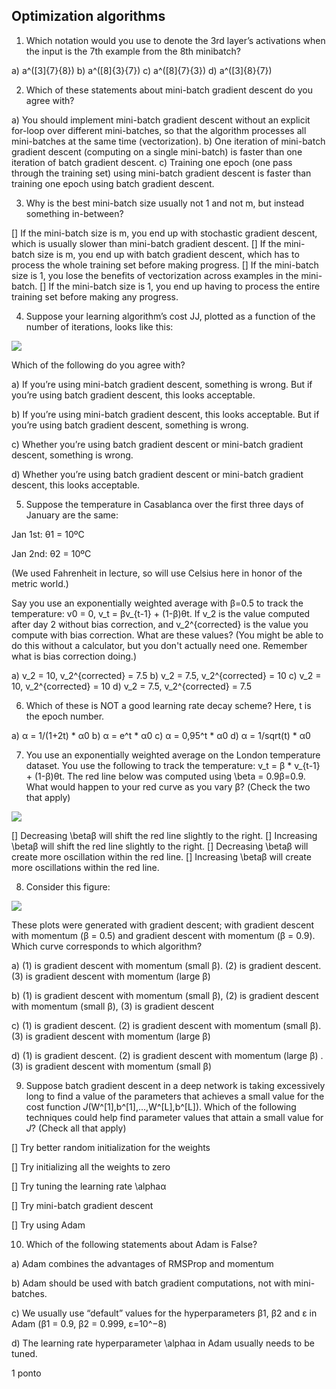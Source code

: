 ## Optimization algorithms

1. Which notation would you use to denote the 3rd layer’s activations when the input is the 7th example from the 8th minibatch?

a) a^([3]{7}{8})
b) a^([8]{3}{7})
c) a^([8]{7}{3})
d) a^([3]{8}{7})

2. Which of these statements about mini-batch gradient descent do you agree with?

a) You should implement mini-batch gradient descent without an explicit for-loop over different mini-batches, so that the algorithm processes all mini-batches at the same time (vectorization).
b) One iteration of mini-batch gradient descent (computing on a single mini-batch) is faster than one iteration of batch gradient descent.
c) Training one epoch (one pass through the training set) using mini-batch gradient descent is faster than training one epoch using batch gradient descent.

3. Why is the best mini-batch size usually not 1 and not m, but instead something in-between?

[] If the mini-batch size is m, you end up with stochastic gradient descent, which is usually slower than mini-batch gradient descent.
[] If the mini-batch size is m, you end up with batch gradient descent, which has to process the whole training set before making progress.
[] If the mini-batch size is 1, you lose the benefits of vectorization across examples in the mini-batch.
[] If the mini-batch size is 1, you end up having to process the entire training set before making any progress.

4. Suppose your learning algorithm’s cost JJ, plotted as a function of the number of iterations, looks like this:

![](https://d3c33hcgiwev3.cloudfront.net/imageAssetProxy.v1/KIycr3grEeeJIwrF5BVsIg_f1c324824bd9220c7ee985cce1521404_cost.png?expiry=1584662400000&hmac=FS8KyQwZkLZ5Tbd5GFEyN-Y-B5doVxaXhIpF6K-zEQM)

Which of the following do you agree with?

a) If you’re using mini-batch gradient descent, something is wrong. But if you’re using batch gradient descent, this looks acceptable.

b) If you’re using mini-batch gradient descent, this looks acceptable. But if you’re using batch gradient descent, something is wrong.

c) Whether you’re using batch gradient descent or mini-batch gradient descent, something is wrong.

d) Whether you’re using batch gradient descent or mini-batch gradient descent, this looks acceptable.

5. Suppose the temperature in Casablanca over the first three days of January are the same:

Jan 1st: θ1 = 10ºC 

Jan 2nd: θ2 = 10ºC 

(We used Fahrenheit in lecture, so will use Celsius here in honor of the metric world.)

Say you use an exponentially weighted average with β=0.5 to track the temperature: v0 = 0, v_t = βv_{t-1} + (1-β)θt. If v_2 is the value computed after day 2 without bias correction, and v_2^{corrected} is the value you compute with bias correction. What are these values? (You might be able to do this without a calculator, but you don't actually need one. Remember what is bias correction doing.)


a) v_2 = 10, v_2^{corrected} = 7.5
b) v_2 = 7.5, v_2^{corrected} = 10
c) v_2 = 10, v_2^{corrected} = 10
d) v_2 = 7.5, v_2^{corrected} = 7.5

6. Which of these is NOT a good learning rate decay scheme? Here, t is the epoch number.

a) α = 1/(1+2t) * α0
b) α = e^t * α0
c) α = 0,95^t * α0
d) α = 1/sqrt(t) * α0

7. You use an exponentially weighted average on the London temperature dataset. You use the following to track the temperature: v_t = β * v_{t-1} + (1-β)θt. The red line below was computed using \beta = 0.9β=0.9. What would happen to your red curve as you vary β? (Check the two that apply)

![](https://d3c33hcgiwev3.cloudfront.net/imageAssetProxy.v1/W0boqHgrEee6mw7xN92yoA_3a1f4052dc56969b5d7da4024a46836d_temp.png?expiry=1584662400000&hmac=SwrycA90mxPMYSCM19JA4bWNSNAJW7uP53JTXEl5AN8)

[] Decreasing \betaβ will shift the red line slightly to the right.
[] Increasing \betaβ will shift the red line slightly to the right.
[] Decreasing \betaβ will create more oscillation within the red line.
[] Increasing \betaβ will create more oscillations within the red line.

8. Consider this figure:

![](https://d3c33hcgiwev3.cloudfront.net/imageAssetProxy.v1/fv6gungsEeeJIwrF5BVsIg_6da8c45ffcd4075de23d8e93884937f1_GD.png?expiry=1584662400000&hmac=bVQPFpLoKtJSPBIrOLdEDCoajoyqZndIGQ96ilLhRqM)

These plots were generated with gradient descent; with gradient descent with momentum (β = 0.5) and gradient descent with momentum (β = 0.9). Which curve corresponds to which algorithm?

a) (1) is gradient descent with momentum (small β). (2) is gradient descent. (3) is gradient descent with momentum (large β)

b) (1) is gradient descent with momentum (small β), (2) is gradient descent with momentum (small β), (3) is gradient descent

c) (1) is gradient descent. (2) is gradient descent with momentum (small β). (3) is gradient descent with momentum (large β)

d) (1) is gradient descent. (2) is gradient descent with momentum (large β) . (3) is gradient descent with momentum (small β)

9. Suppose batch gradient descent in a deep network is taking excessively long to find a value of the parameters that achieves a small value for the cost function *J*(W^[1],b^[1],...,W^[L],b^[L]). Which of the following techniques could help find parameter values that attain a small value for *J*? (Check all that apply)

[] Try better random initialization for the weights

[] Try initializing all the weights to zero

[] Try tuning the learning rate \alphaα

[] Try mini-batch gradient descent

[] Try using Adam

10. Which of the following statements about Adam is False?

a) Adam combines the advantages of RMSProp and momentum

b) Adam should be used with batch gradient computations, not with mini-batches.

c) We usually use “default” values for the hyperparameters β1, β2 and ε in Adam (β1 = 0.9, β2 = 0.999, ε=10^−8)

d) The learning rate hyperparameter \alphaα in Adam usually needs to be tuned.

1 ponto
